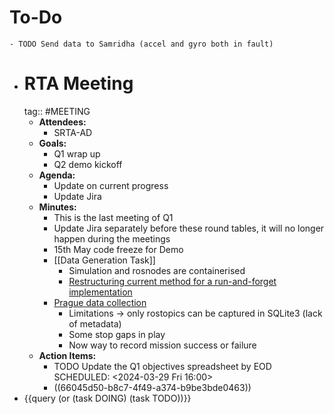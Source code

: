 # To-Do
	- TODO Send data to Samridha (accel and gyro both in fault)
- # RTA Meeting
  tag:: #MEETING
	- **Attendees:**
		- SRTA-AD
	- **Goals:**
		- Q1 wrap up
		- Q2 demo kickoff
	- **Agenda:**
		- Update on current progress
		- Update Jira
	- **Minutes:**
		- This is the last meeting of Q1
		- Update Jira separately before these round tables, it will no longer happen during the meetings
		- 15th May code freeze for Demo
		- [[Data Generation Task]]
			- Simulation and rosnodes are containerised
			- [Restructuring current method for a run-and-forget implementation](((65fc53d3-67f7-4f29-891c-c16e8ba9ae0f)))
		- [Prague data collection](((66045d50-eebf-4b61-9340-a573f6620d66)))
			- Limitations -> only rostopics can be captured in SQLite3 (lack of metadata)
			- Some stop gaps in play
			- Now way to record mission success or failure
	- **Action Items:**
		- TODO Update the Q1 objectives spreadsheet by EOD
		  SCHEDULED: <2024-03-29 Fri 16:00>
		- ((66045d50-b8c7-4f49-a374-b9be3bde0463))
- {{query (or (task DOING) (task TODO))}}